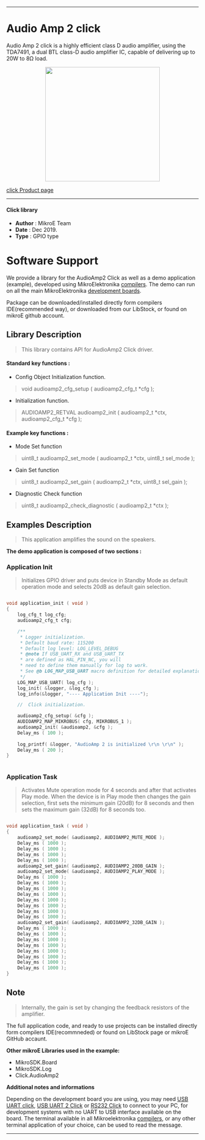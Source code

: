 
---
# Audio Amp 2 click

Audio Amp 2 click is a highly efficient class D audio amplifier, using the TDA7491, a dual BTL class-D audio amplifier IC, capable of delivering up to 20W to 8Ω load.

<p align="center">
  <img src="https://download.mikroe.com/images/click_for_ide/audioamp2_click.png" height=300px>
</p>

[click Product page](https://www.mikroe.com/audioamp-2-click)

---


#### Click library 

- **Author**        : MikroE Team
- **Date**          : Dec 2019.
- **Type**          : GPIO type


# Software Support

We provide a library for the AudioAmp2 Click 
as well as a demo application (example), developed using MikroElektronika 
[compilers](https://shop.mikroe.com/compilers). 
The demo can run on all the main MikroElektronika [development boards](https://shop.mikroe.com/development-boards).

Package can be downloaded/installed directly form compilers IDE(recommended way), or downloaded from our LibStock, or found on mikroE github account. 

## Library Description

> This library contains API for AudioAmp2 Click driver.

#### Standard key functions :

- Config Object Initialization function.
> void audioamp2_cfg_setup ( audioamp2_cfg_t *cfg ); 
 
- Initialization function.
> AUDIOAMP2_RETVAL audioamp2_init ( audioamp2_t *ctx, audioamp2_cfg_t *cfg );

#### Example key functions :

- Mode Set function
> uint8_t audioamp2_set_mode ( audioamp2_t *ctx, uint8_t sel_mode );
 
- Gain Set function
> uint8_t audioamp2_set_gain ( audioamp2_t *ctx, uint8_t sel_gain );

- Diagnostic Check function
> uint8_t audioamp2_check_diagnostic ( audioamp2_t *ctx );

## Examples Description

> This application amplifies the sound on the speakers.

**The demo application is composed of two sections :**

### Application Init 

> Initializes GPIO driver and puts device in Standby Mode as default
> operation mode and selects 20dB as default gain selection.

```c

void application_init ( void )
{
    log_cfg_t log_cfg;
    audioamp2_cfg_t cfg;

    /** 
     * Logger initialization.
     * Default baud rate: 115200
     * Default log level: LOG_LEVEL_DEBUG
     * @note If USB_UART_RX and USB_UART_TX 
     * are defined as HAL_PIN_NC, you will 
     * need to define them manually for log to work. 
     * See @b LOG_MAP_USB_UART macro definition for detailed explanation.
     */
    LOG_MAP_USB_UART( log_cfg );
    log_init( &logger, &log_cfg );
    log_info(&logger, "---- Application Init ----");

    //  Click initialization.

    audioamp2_cfg_setup( &cfg );
    AUDIOAMP2_MAP_MIKROBUS( cfg, MIKROBUS_1 );
    audioamp2_init( &audioamp2, &cfg );
    Delay_ms ( 100 );
    
    log_printf( &logger, "AudioAmp 2 is initialized \r\n \r\n" );
    Delay_ms ( 200 );
}
  
```

### Application Task

> Activates Mute operation mode for 4 seconds and after that activates Play mode.
> When the device is in Play mode then changes the gain selection, first sets the minimum gain (20dB) for 8 seconds
> and then sets the maximum gain (32dB) for 8 seconds too.

```c

void application_task ( void )
{
    audioamp2_set_mode( &audioamp2, AUDIOAMP2_MUTE_MODE );
    Delay_ms ( 1000 );
    Delay_ms ( 1000 );
    Delay_ms ( 1000 );
    Delay_ms ( 1000 );
    audioamp2_set_gain( &audioamp2, AUDIOAMP2_20DB_GAIN );
    audioamp2_set_mode( &audioamp2, AUDIOAMP2_PLAY_MODE );
    Delay_ms ( 1000 );
    Delay_ms ( 1000 );
    Delay_ms ( 1000 );
    Delay_ms ( 1000 );
    Delay_ms ( 1000 );
    Delay_ms ( 1000 );
    Delay_ms ( 1000 );
    Delay_ms ( 1000 );
    audioamp2_set_gain( &audioamp2, AUDIOAMP2_32DB_GAIN );
    Delay_ms ( 1000 );
    Delay_ms ( 1000 );
    Delay_ms ( 1000 );
    Delay_ms ( 1000 );
    Delay_ms ( 1000 );
    Delay_ms ( 1000 );
    Delay_ms ( 1000 );
    Delay_ms ( 1000 );
}

```

## Note

> Internally, the gain is set by changing the feedback resistors of the amplifier.

The full application code, and ready to use projects can be  installed directly form compilers IDE(recommneded) or found on LibStock page or mikroE GitHub accaunt.

**Other mikroE Libraries used in the example:** 

- MikroSDK.Board
- MikroSDK.Log
- Click.AudioAmp2

**Additional notes and informations**

Depending on the development board you are using, you may need 
[USB UART click](https://shop.mikroe.com/usb-uart-click), 
[USB UART 2 Click](https://shop.mikroe.com/usb-uart-2-click) or 
[RS232 Click](https://shop.mikroe.com/rs232-click) to connect to your PC, for 
development systems with no UART to USB interface available on the board. The 
terminal available in all Mikroelektronika 
[compilers](https://shop.mikroe.com/compilers), or any other terminal application 
of your choice, can be used to read the message.



---
